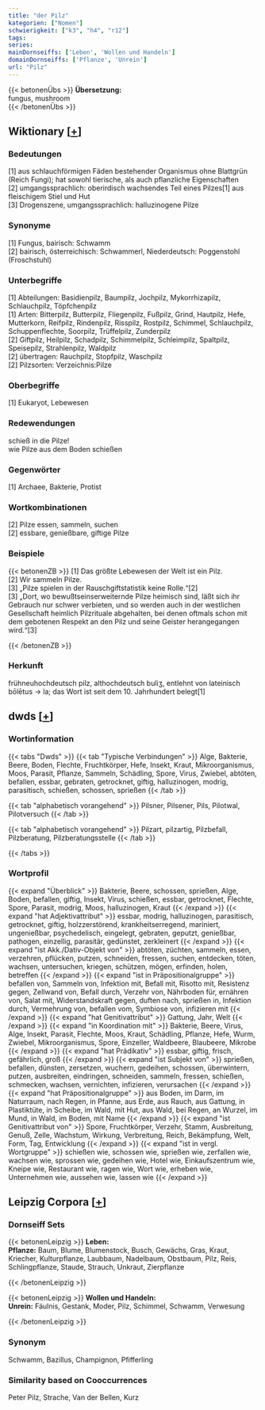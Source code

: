 ```yaml
---
title: "der Pilz"
kategorien: ["Nomen"]
schwierigkeit: ["k3", "h4", "r12"]
tags:
series:
mainDornseiffs: ['Leben', 'Wollen und Handeln']
domainDornseiffs: ['Pflanze', 'Unrein']
url: "Pilz"
---
```


{{< betonenÜbs >}}
**Übersetzung:**  
fungus, mushroom  
{{< /betonenÜbs >}}

## Wiktionary [[+](https://de.wiktionary.org/wiki/Pilz)]

### Bedeutungen
[1] aus schlauchförmigen Fäden bestehender Organismus ohne Blattgrün (Reich Fungi); hat sowohl tierische, als auch pflanzliche Eigenschaften  
[2] umgangssprachlich: oberirdisch wachsendes Teil eines Pilzes[1] aus fleischigem Stiel und Hut  
[3] Drogenszene, umgangssprachlich: halluzinogene Pilze  

### Synonyme
[1] Fungus, bairisch: Schwamm  
[2] bairisch, österreichisch: Schwammerl, Niederdeutsch: Poggenstohl (Froschstuhl)  

### Unterbegriffe
[1] Abteilungen: Basidienpilz, Baumpilz, Jochpilz, Mykorrhizapilz, Schlauchpilz, Töpfchenpilz  
[1] Arten: Bitterpilz, Butterpilz, Fliegenpilz, Fußpilz, Grind, Hautpilz, Hefe, Mutterkorn, Reifpilz, Rindenpilz, Risspilz, Rostpilz, Schimmel, Schlauchpilz, Schuppenflechte, Soorpilz, Trüffelpilz, Zunderpilz  
[2] Giftpilz, Heilpilz, Schadpilz, Schimmelpilz, Schleimpilz, Spaltpilz, Speisepilz, Strahlenpilz, Waldpilz  
[2] übertragen: Rauchpilz, Stopfpilz, Waschpilz  
[2] Pilzsorten: Verzeichnis:Pilze  

### Oberbegriffe
[1] Eukaryot, Lebewesen  

### Redewendungen
schieß in die Pilze!  
wie Pilze aus dem Boden schießen  

### Gegenwörter
[1] Archaee, Bakterie, Protist  

### Wortkombinationen
[2] Pilze essen, sammeln, suchen  
[2] essbare, genießbare, giftige Pilze  

### Beispiele
{{< betonenZB >}}
[1] Das größte Lebewesen der Welt ist ein Pilz.  
[2] Wir sammeln Pilze.  
[3] „Pilze spielen in der Rauschgiftstatistik keine Rolle.“[2]  
[3] „Dort, wo bewußtseinserweiternde Pilze heimisch sind, läßt sich ihr Gebrauch nur schwer verbieten, und so werden auch in der westlichen Gesellschaft heimlich Pilzrituale abgehalten, bei denen oftmals schon mit dem gebotenen Respekt an den Pilz und seine Geister herangegangen wird.“[3]  

{{< /betonenZB >}}
### Herkunft
frühneuhochdeutsch pilz, althochdeutsch buliʒ, entlehnt von lateinisch bōlētus → la; das Wort ist seit dem 10. Jahrhundert belegt[1]  



## dwds [[+](https://www.dwds.de/wb/Pilz)]

### Wortinformation
{{< tabs "Dwds" >}}
{{< tab "Typische Verbindungen" >}}
Alge, Bakterie, Beere, Boden, Flechte, Fruchtkörper, Hefe, Insekt, Kraut, Mikroorganismus, Moos, Parasit, Pflanze, Sammeln, Schädling, Spore, Virus, Zwiebel, abtöten, befallen, essbar, gebraten, getrocknet, giftig, halluzinogen, modrig, parasitisch, schießen, schossen, sprießen
{{< /tab >}}

{{< tab "alphabetisch vorangehend" >}}
Pilsner, Pilsener, Pils, Pilotwal, Pilotversuch
{{< /tab >}}

{{< tab "alphabetisch vorangehend" >}}
Pilzart, pilzartig, Pilzbefall, Pilzberatung, Pilzberatungsstelle
{{< /tab >}}

{{< /tabs >}}

### Wortprofil
{{< expand "Überblick" >}} Bakterie, Beere, schossen, sprießen, Alge, Boden, befallen, giftig, Insekt, Virus, schießen, essbar, getrocknet, Flechte, Spore, Parasit, modrig, Moos, halluzinogen, Kraut {{< /expand >}}
{{< expand "hat Adjektivattribut" >}} essbar, modrig, halluzinogen, parasitisch, getrocknet, giftig, holzzerstörend, krankheitserregend, mariniert, ungenießbar, psychedelisch, eingelegt, gebraten, geputzt, genießbar, pathogen, einzellig, parasitär, gedünstet, zerkleinert {{< /expand >}}
{{< expand "ist Akk./Dativ-Objekt von" >}} abtöten, züchten, sammeln, essen, verzehren, pflücken, putzen, schneiden, fressen, suchen, entdecken, töten, wachsen, untersuchen, kriegen, schützen, mögen, erfinden, holen, betreffen {{< /expand >}}
{{< expand "ist in Präpositionalgruppe" >}} befallen von, Sammeln von, Infektion mit, Befall mit, Risotto mit, Resistenz gegen, Zellwand von, Befall durch, Verzehr von, Nährboden für, ernähren von, Salat mit, Widerstandskraft gegen, duften nach, sprießen in, Infektion durch, Vermehrung von, befallen vom, Symbiose von, infizieren mit {{< /expand >}}
{{< expand "hat Genitivattribut" >}} Gattung, Jahr, Welt {{< /expand >}}
{{< expand "in Koordination mit" >}} Bakterie, Beere, Virus, Alge, Insekt, Parasit, Flechte, Moos, Kraut, Schädling, Pflanze, Hefe, Wurm, Zwiebel, Mikroorganismus, Spore, Einzeller, Waldbeere, Blaubeere, Mikrobe {{< /expand >}}
{{< expand "hat Prädikativ" >}} essbar, giftig, frisch, gefährlich, groß {{< /expand >}}
{{< expand "ist Subjekt von" >}} sprießen, befallen, dünsten, zersetzen, wuchern, gedeihen, schossen, überwintern, putzen, ausbreiten, eindringen, schneiden, sammeln, fressen, schießen, schmecken, wachsen, vernichten, infizieren, verursachen {{< /expand >}}
{{< expand "hat Präpositionalgruppe" >}} aus Boden, im Darm, im Naturraum, nach Regen, in Pfanne, aus Erde, aus Rauch, aus Gattung, in Plastiktüte, in Scheibe, im Wald, mit Hut, aus Wald, bei Regen, an Wurzel, im Mund, in Wald, im Boden, mit Name {{< /expand >}}
{{< expand "ist Genitivattribut von" >}} Spore, Fruchtkörper, Verzehr, Stamm, Ausbreitung, Genuß, Zelle, Wachstum, Wirkung, Verbreitung, Reich, Bekämpfung, Welt, Form, Tag, Entwicklung {{< /expand >}}
{{< expand "ist in vergl. Wortgruppe" >}} schießen wie, schossen wie, sprießen wie, zerfallen wie, wachsen wie, sprossen wie, gedeihen wie, Hotel wie, Einkaufszentrum wie, Kneipe wie, Restaurant wie, ragen wie, Wort wie, erheben wie, Unternehmen wie, aussehen wie, lassen wie {{< /expand >}}

## Leipzig Corpora [[+](https://corpora.uni-leipzig.de/en/res?word=Pilz&corpusId=deu_newscrawl-public_2018)]

### Dornseiff Sets
{{< betonenLeipzig >}}
**Leben:**  
**Pflanze:** Baum, Blume, Blumenstock, Busch, Gewächs, Gras, Kraut, Kriecher, Kulturpflanze, Laubbaum, Nadelbaum, Obstbaum, Pilz, Reis, Schlingpflanze, Staude, Strauch, Unkraut, Zierpflanze  

{{< /betonenLeipzig >}}


{{< betonenLeipzig >}}
**Wollen und Handeln:**  
**Unrein:** Fäulnis, Gestank, Moder, Pilz, Schimmel, Schwamm, Verwesung  

{{< /betonenLeipzig >}}

### Synonym
Schwamm, Bazillus, Champignon, Pfifferling


### Similarity based on Cooccurrences
Peter Pilz, Strache, Van der Bellen, Kurz

